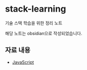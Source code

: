 # stack-learning
기술 스택 학습을 위한 정리 노트

해당 노트는 obsidian으로 작성되었습니다. 
## 자료 내용

+ <a href="https://github.com/yuchem2/stack-learning/tree/main/JavaScript">JavaScript</a>